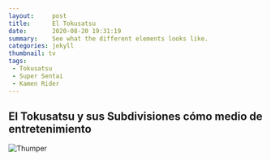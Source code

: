 ```yaml
---
layout:     post
title:      El Tokusatsu
date:       2020-08-20 19:31:19
summary:    See what the different elements looks like.
categories: jekyll
thumbnail: tv
tags:
 - Tokusatsu
 - Super Sentai
 - Kamen Rider
---
```


<h2>El Tokusatsu y sus Subdivisiones cómo medio de entretenimiento</h2>


![Thumper](https://i.pinimg.com/474x/a7/55/20/a7552086f1ae4ede7a79dc4cdc6187e8.jpg)



